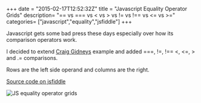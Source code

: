 +++
date = "2015-02-17T12:52:32Z"
title = "Javascript Equality Operator Grids"
description= "== vs === vs < vs > vs != vs !== vs <= vs >="
categories= ["javascript","equality","jsfiddle"]
+++


Javascript gets some bad press these days especially over how its comparison operators work. 

I decided to extend [Craig Gidneys](http://strilanc.com/visualization/2014/03/27/Better-JS-Equality-Table.html) example and added ===, !=, !== <, <=, > and .= comparisons. 

Rows are the left side operand and columns are the right.

[Source code on jsfiddle](https://jsfiddle.net/SecretDeveloper/1zywbpLL/)

<img src="http://i.imgur.com/H9axhC3.png" title="JS equality operator grids" />